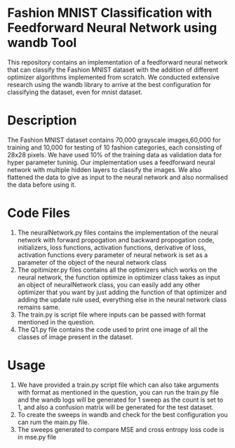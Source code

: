 # Fashion MNIST Classification with Feedforward Neural Network using wandb Tool
This repository contains an implementation of a feedforward neural network that can classify the Fashion MNIST dataset with the addition of different optimizer algorithms implemented from scratch. We conducted extensive research using the wandb library to arrive at the best configuration for classifying the dataset, even for mnist dataset.
# Description
The Fashion MNIST dataset contains 70,000 grayscale images,60,000 for training and 10,000 for testing of 10 fashion categories, each consisting of 28x28 pixels. We have used 10% of the training data as validation data for hyper parameter tuninig. Our implementation uses a feedforward neural network with multiple hidden layers to classify the images. We also flattened the data to give as input to the neural network and also normalised the data before using it.
# Code Files
1. The neuralNetwork.py files contains the implementation of the neural network with forward propogation and backward propogation code, initializers, loss functions, activation functions, derivative of loss, activation functions every parameter of neural network is set as a parameter of the object of the neural network class<br>
2. The opitimizer.py files contains all the optimizers which works on the neural network, the function optimize in optimizer class takes as input an object of neuralNetwork class, you can easily add any other optimizer that you want by just adding the function of that optimizer and adding the update rule used, everything else in the neural network class remains same.<br>
3. The train.py is script file where inputs can be passed with format mentioned in the question.<br>
4. The Q1.py file contains the code used to print one image of all the classes of image present in the dataset.<br>
# Usage
1. We have provided a train.py script file which can also take arguments with format as mentioned in the question, you can run the train.py file and the wandb logs will be generated for 1 sweep as the count is set to 1, and also a confusion matrix will be generated for the test dataset.<br>
2. To create the sweeps in wandb and check for the best configuration you can rum the main.py file.<br>
3. The sweeps generated to compare MSE and cross entropy loss code is in mse.py file<br>
